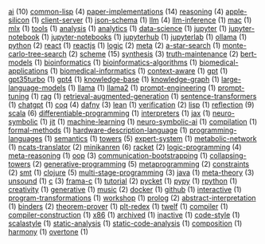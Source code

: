 [ai](https://github.com/search?q=user%3Anamin+user%3AOoriData+user%3Asquaredtechnologies+user%3Ametareflection+user%3Anamin+user%3Anamin+user%3Anamin+user%3Anamin+user%3Anamin+user%3Ajosephwilk+topic%3Aai) (10)
[common-lisp](https://github.com/search?q=user%3Anamin+user%3Anamin+user%3Anamin+user%3Anamin+topic%3Acommon-lisp) (4)
[paper-implementations](https://github.com/search?q=user%3Anamin+user%3Anamin+user%3Anamin+user%3Anamin+user%3Anamin+user%3Anamin+user%3Anamin+user%3Anamin+user%3Anamin+user%3Anamin+user%3Anamin+user%3Anamin+user%3Anamin+user%3Anamin+topic%3Apaper-implementations) (14)
[reasoning](https://github.com/search?q=user%3Anamin+user%3AIBM+user%3Anamin+user%3Anamin+topic%3Areasoning) (4)
[apple-silicon](https://github.com/OoriData/Toolio) (1)
[client-server](https://github.com/OoriData/Toolio) (1)
[json-schema](https://github.com/OoriData/Toolio) (1)
[llm](https://github.com/search?q=user%3AOoriData+user%3Ametareflection+user%3ABaranziniLab+user%3Anamin+topic%3Allm) (4)
[llm-inference](https://github.com/OoriData/Toolio) (1)
[mac](https://github.com/OoriData/Toolio) (1)
[mlx](https://github.com/OoriData/Toolio) (1)
[tools](https://github.com/OoriData/Toolio) (1)
[analysis](https://github.com/squaredtechnologies/vizly-notebook) (1)
[analytics](https://github.com/squaredtechnologies/vizly-notebook) (1)
[data-science](https://github.com/squaredtechnologies/vizly-notebook) (1)
[jupyter](https://github.com/squaredtechnologies/vizly-notebook) (1)
[jupyter-notebook](https://github.com/squaredtechnologies/vizly-notebook) (1)
[jupyter-notebooks](https://github.com/squaredtechnologies/vizly-notebook) (1)
[jupyterhub](https://github.com/squaredtechnologies/vizly-notebook) (1)
[jupyterlab](https://github.com/squaredtechnologies/vizly-notebook) (1)
[ollama](https://github.com/squaredtechnologies/vizly-notebook) (1)
[python](https://github.com/search?q=user%3Asquaredtechnologies+user%3Anamin+topic%3Apython) (2)
[react](https://github.com/squaredtechnologies/vizly-notebook) (1)
[reactjs](https://github.com/squaredtechnologies/vizly-notebook) (1)
[logic](https://github.com/search?q=user%3Anamin+user%3AIBM+topic%3Alogic) (2)
[meta](https://github.com/search?q=user%3Anamin+user%3Anamin+topic%3Ameta) (2)
[a-star-search](https://github.com/metareflection/synthesis-scheme) (1)
[monte-carlo-tree-search](https://github.com/search?q=user%3Ametareflection+user%3Anamin+topic%3Amonte-carlo-tree-search) (2)
[scheme](https://github.com/search?q=user%3Ametareflection+user%3Anamin+user%3Anamin+user%3Anamin+user%3Anamin+user%3Anamin+user%3Anamin+user%3Anamin+user%3Anamin+user%3Anamin+user%3Anamin+user%3Anamin+user%3Anamin+user%3Anamin+user%3Anamin+topic%3Ascheme) (15)
[synthesis](https://github.com/search?q=user%3Ametareflection+user%3Anamin+user%3Anamin+topic%3Asynthesis) (3)
[truth-maintenance](https://github.com/search?q=user%3Ametareflection+user%3Anamin+topic%3Atruth-maintenance) (2)
[bert-models](https://github.com/BaranziniLab/KG_RAG) (1)
[bioinformatics](https://github.com/BaranziniLab/KG_RAG) (1)
[bioinformatics-algorithms](https://github.com/BaranziniLab/KG_RAG) (1)
[biomedical-applications](https://github.com/BaranziniLab/KG_RAG) (1)
[biomedical-informatics](https://github.com/BaranziniLab/KG_RAG) (1)
[context-aware](https://github.com/BaranziniLab/KG_RAG) (1)
[gpt](https://github.com/BaranziniLab/KG_RAG) (1)
[gpt35turbo](https://github.com/BaranziniLab/KG_RAG) (1)
[gpt4](https://github.com/BaranziniLab/KG_RAG) (1)
[knowledge-base](https://github.com/BaranziniLab/KG_RAG) (1)
[knowledge-graph](https://github.com/BaranziniLab/KG_RAG) (1)
[large-language-models](https://github.com/BaranziniLab/KG_RAG) (1)
[llama](https://github.com/BaranziniLab/KG_RAG) (1)
[llama2](https://github.com/BaranziniLab/KG_RAG) (1)
[prompt-engineering](https://github.com/BaranziniLab/KG_RAG) (1)
[prompt-tuning](https://github.com/BaranziniLab/KG_RAG) (1)
[rag](https://github.com/BaranziniLab/KG_RAG) (1)
[retrieval-augmented-generation](https://github.com/BaranziniLab/KG_RAG) (1)
[sentence-transformers](https://github.com/BaranziniLab/KG_RAG) (1)
[chatgpt](https://github.com/namin/io-chatgpt.livecode.ch) (1)
[coq](https://github.com/search?q=user%3Anamin+user%3Amit-plv+user%3Anamin+user%3Anamin+topic%3Acoq) (4)
[dafny](https://github.com/search?q=user%3Anamin+user%3Anamin+user%3Anamin+topic%3Adafny) (3)
[lean](https://github.com/namin/llm-verified-with-monte-carlo-tree-search) (1)
[verification](https://github.com/search?q=user%3Anamin+user%3Anamin+topic%3Averification) (2)
[lisp](https://github.com/namin/lisp-variations) (1)
[reflection](https://github.com/search?q=user%3Anamin+user%3Anamin+user%3Anamin+user%3Anamin+user%3Anamin+user%3Anamin+user%3Anamin+user%3Anamin+user%3Anamin+topic%3Areflection) (9)
[scala](https://github.com/search?q=user%3Anamin+user%3Anamin+user%3Anamin+user%3Ascala-lms+user%3Anamin+user%3Ascalastyle+topic%3Ascala) (6)
[differentiable-programming](https://github.com/namin/relaxed-machines) (1)
[interpreters](https://github.com/namin/relaxed-machines) (1)
[jax](https://github.com/namin/relaxed-machines) (1)
[neuro-symbolic](https://github.com/namin/relaxed-machines) (1)
[jit](https://github.com/namin/simple-tracing-jit) (1)
[machine-learning](https://github.com/IBM/LNN) (1)
[neuro-symbolic-ai](https://github.com/IBM/LNN) (1)
[compilation](https://github.com/mit-plv/koika) (1)
[formal-methods](https://github.com/mit-plv/koika) (1)
[hardware-description-language](https://github.com/mit-plv/koika) (1)
[programming-languages](https://github.com/mit-plv/koika) (1)
[semantics](https://github.com/mit-plv/koika) (1)
[towers](https://github.com/search?q=user%3Anamin+user%3Anamin+user%3Anamin+user%3Anamin+user%3Anamin+topic%3Atowers) (5)
[expert-system](https://github.com/namin/biohacker) (1)
[metabolic-network](https://github.com/namin/biohacker) (1)
[ncats-translator](https://github.com/search?q=user%3Anamin+user%3Awebyrd+topic%3Ancats-translator) (2)
[minikanren](https://github.com/search?q=user%3Awebyrd+user%3Anamin+user%3Anamin+user%3Anamin+user%3Anamin+user%3Anamin+topic%3Aminikanren) (6)
[racket](https://github.com/search?q=user%3Awebyrd+user%3Apycket+topic%3Aracket) (2)
[logic-programming](https://github.com/search?q=user%3Anamin+user%3Anamin+user%3Anamin+user%3Anamin+topic%3Alogic-programming) (4)
[meta-reasoning](https://github.com/namin/GETFOL) (1)
[oop](https://github.com/search?q=user%3Anamin+user%3Anamin+user%3Anamin+topic%3Aoop) (3)
[communication-bootstrapping](https://github.com/namin/Communication-Bootstrapping-v1) (1)
[collapsing-towers](https://github.com/search?q=user%3Anamin+user%3Anamin+topic%3Acollapsing-towers) (2)
[generative-programming](https://github.com/search?q=user%3Anamin+user%3Anamin+user%3Anamin+user%3Ascala-lms+user%3Anamin+topic%3Agenerative-programming) (5)
[metaprogramming](https://github.com/search?q=user%3Anamin+user%3Anamin+topic%3Ametaprogramming) (2)
[constraints](https://github.com/search?q=user%3Anamin+user%3Anamin+topic%3Aconstraints) (2)
[smt](https://github.com/namin/clpsmt-miniKanren) (1)
[clojure](https://github.com/search?q=user%3Anamin+user%3Anamin+user%3Anamin+user%3Anamin+user%3Anamin+topic%3Aclojure) (5)
[multi-stage-programming](https://github.com/search?q=user%3Anamin+user%3Anamin+user%3Ascala-lms+topic%3Amulti-stage-programming) (3)
[java](https://github.com/namin/unsound) (1)
[meta-theory](https://github.com/search?q=user%3Anamin+user%3Anamin+user%3Anamin+topic%3Ameta-theory) (3)
[unsound](https://github.com/namin/unsound) (1)
[c](https://github.com/search?q=user%3Anamin+user%3Ascala-lms+user%3Anamin+topic%3Ac) (3)
[frama-c](https://github.com/namin/lms-verify) (1)
[tutorial](https://github.com/search?q=user%3Ascala-lms+user%3Anamin+topic%3Atutorial) (2)
[pycket](https://github.com/pycket/pycket) (1)
[pypy](https://github.com/pycket/pycket) (1)
[rpython](https://github.com/pycket/pycket) (1)
[creativity](https://github.com/josephwilk/musical-creativity) (1)
[generative](https://github.com/josephwilk/musical-creativity) (1)
[music](https://github.com/search?q=user%3Ajosephwilk+user%3Anamin+topic%3Amusic) (2)
[docker](https://github.com/namin/io.livecode.ch) (1)
[github](https://github.com/namin/io.livecode.ch) (1)
[interactive](https://github.com/namin/io.livecode.ch) (1)
[program-transformations](https://github.com/namin/lambdajam) (1)
[workshop](https://github.com/namin/lambdajam) (1)
[prolog](https://github.com/search?q=user%3Anamin+user%3Anamin+topic%3Aprolog) (2)
[abstract-interpretation](https://github.com/namin/logically) (1)
[binders](https://github.com/search?q=user%3Anamin+user%3Anamin+topic%3Abinders) (2)
[theorem-prover](https://github.com/namin/leanTAP) (1)
[plt-redex](https://github.com/namin/dot) (1)
[twelf](https://github.com/namin/dot) (1)
[compiler](https://github.com/namin/inc) (1)
[compiler-construction](https://github.com/namin/inc) (1)
[x86](https://github.com/namin/inc) (1)
[archived](https://github.com/commoncrawl/commoncrawl) (1)
[inactive](https://github.com/commoncrawl/commoncrawl) (1)
[code-style](https://github.com/scalastyle/scalastyle) (1)
[scalastyle](https://github.com/scalastyle/scalastyle) (1)
[static-analysis](https://github.com/scalastyle/scalastyle) (1)
[static-code-analysis](https://github.com/scalastyle/scalastyle) (1)
[composition](https://github.com/namin/metasolfeggio) (1)
[harmony](https://github.com/namin/metasolfeggio) (1)
[overtone](https://github.com/namin/metasolfeggio) (1)
